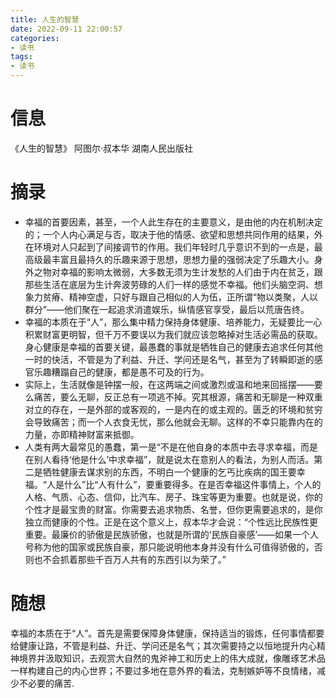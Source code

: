 ```yaml
---
title: 人生的智慧
date: 2022-09-11 22:00:57
categories: 
- 读书
tags: 
- 读书
---
```


# 信息

《人生的智慧》 阿图尔·叔本华 湖南人民出版社

# 摘录

- 幸福的首要因素，甚至，一个人此生存在的主要意义，是由他的内在机制决定的；一个人内心满足与否，取决于他的情感、欲望和思想共同作用的结果，外在环境对人只起到了间接调节的作用。我们年轻时几乎意识不到的一点是，最高级最丰富且最持久的乐趣来源于思想，思想力量的强弱决定了乐趣大小。身外之物对幸福的影响太微弱，大多数无须为生计发愁的人们由于内在贫乏，跟那些生活在底层为生计奔波劳碌的人们一样的感觉不幸福。他们头脑空洞、想象力贫瘠、精神空虚，只好与跟自己相似的人为伍，正所谓“物以类聚，人以群分”——他们聚在一起追求消遣娱乐，纵情感官享受，最后以荒唐告终。
- 幸福的本质在于“人”，那么集中精力保持身体健康、培养能力，无疑要比一心积累财富更明智，但千万不要误以为我们就应该忽略掉对生活必需品的获取。身心健康是幸福的首要关键，最愚蠢的事就是牺牲自己的健康去追求任何其他一时的快活，不管是为了利益、升迁、学问还是名气，甚至为了转瞬即逝的感官乐趣糟蹋自己的健康，都是愚不可及的行为。
- 实际上，生活就像是钟摆一般，在这两端之间或激烈或温和地来回摇摆——要么痛苦，要么无聊，反正总有一项逃不掉。究其根源，痛苦和无聊是一种双重对立的存在，一是外部的或客观的，一是内在的或主观的。匮乏的环境和贫穷会导致痛苦；而一个人衣食无忧，那么他就会无聊。这样的不幸只能靠内在的力量，亦即精神财富来抵御。
- 人类有两大最常见的愚蠢，第一是“不是在他自身的本质中去寻求幸福，而是在别人看待‘他是什么’中求幸福”，就是说太在意别人的看法，为别人而活。第二是牺牲健康去谋求别的东西，不明白一个健康的乞丐比疾病的国王要幸福。“人是什么”比“人有什么”，要重要得多。在是否幸福这件事情上，个人的人格、气质、心态、信仰，比汽车、房子、珠宝等更为重要。也就是说，你的个性才是最宝贵的财富。你需要去追求物质、名誉，但你更需要追求的，是你独立而健康的个性。正是在这个意义上，叔本华才会说：“个性远比民族性更重要。最廉价的骄傲是民族骄傲，也就是所谓的‘民族自豪感’——如果一个人号称为他的国家或民族自豪，那只能说明他本身并没有什么可值得骄傲的，否则也不会抓着那些千百万人共有的东西引以为荣了。”

# 随想

幸福的本质在于“人”。首先是需要保障身体健康，保持适当的锻炼，任何事情都要给健康让路，不管是利益、升迁、学问还是名气；其次需要持之以恒地提升内心精神境界并汲取知识，去观赏大自然的鬼斧神工和历史上的伟大成就，像雕琢艺术品一样构建自己的内心世界；不要过多地在意外界的看法，克制嫉妒等不良情绪，减少不必要的痛苦.
